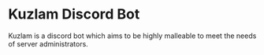 # Kuzlam Discord Bot
Kuzlam is a discord bot which aims to be highly malleable to meet the needs of server administrators.
